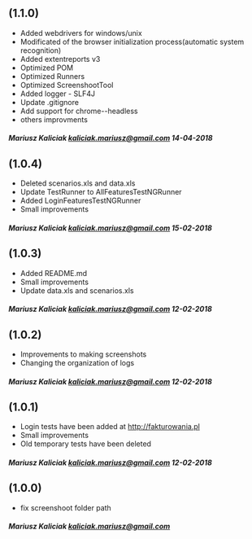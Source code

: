 (1.1.0)
-------------

+ Added webdrivers for windows/unix
+ Modificated of the browser initialization process(automatic system recognition)
+ Added extentreports v3
+ Optimized POM
+ Optimized Runners
+ Optimized ScreenshootTool
+ Added logger - SLF4J
+ Update .gitignore
+ Add support for chrome--headless
+ others improvments

##### Mariusz Kaliciak <kaliciak.mariusz@gmail.com> 14-04-2018

(1.0.4)
-------------

+ Deleted scenarios.xls and data.xls
+ Update TestRunner to AllFeaturesTestNGRunner
+ Added LoginFeaturesTestNGRunner
+ Small improvements

##### Mariusz Kaliciak <kaliciak.mariusz@gmail.com> 15-02-2018

(1.0.3)
-------------

+ Added README.md
+ Small improvements
+ Update data.xls and scenarios.xls

##### Mariusz Kaliciak <kaliciak.mariusz@gmail.com> 12-02-2018

(1.0.2)
-------------

+ Improvements to making screenshots
+ Changing the organization of logs

##### Mariusz Kaliciak <kaliciak.mariusz@gmail.com> 12-02-2018

(1.0.1)
-------------

+ Login tests have been added at http://fakturowania.pl
+ Small improvements
+ Old temporary tests have been deleted

##### Mariusz Kaliciak <kaliciak.mariusz@gmail.com> 12-02-2018

(1.0.0)
-------------

+ fix screenshoot folder path

##### Mariusz Kaliciak <kaliciak.mariusz@gmail.com>